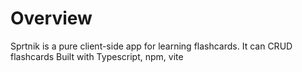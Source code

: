# Overview

Sprtnik is a pure client-side app for learning flashcards.
It can CRUD flashcards
Built with Typescript, npm, vite